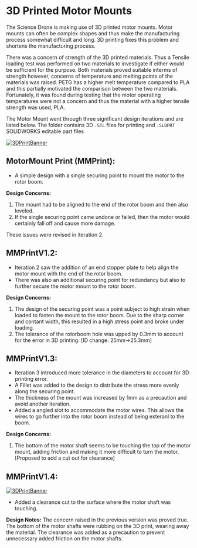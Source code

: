 # 3D Printed Motor Mounts
The Science Drone is making use of 3D printed motor mounts. Motor mounts can often be complex shapes and thus make the manufacturing process somewhat difficult and long. 3D printing fixes this problem and shortens the manufacturing process.

There was a concern of strength of the 3D printed materials. Thus a Tensile loading test was performed on two materials to investigate if either would be sufficient for the purpose. Both materials proved suitable interms of strength however, concerns of temperature and melting points of the materials was raised. PETG has a higher melt temperature compared to PLA and this partially motivated the comparison between the two materials. Fortunately, it was found during testing that the motor operating temperatures were not a concern and thus the material with a higher tensile strength was used, PLA.

The Motor Mount went through three significant design iterations and are listed below.
The folder contains 3D `.STL` files for printing and `.SLDPRT` SOLIDWORKS editable part files

 <a href="https://github.com/landrs-toolkit/LANDRs-Science-Drone/blob/main/Design/MechanicalDesign/MotorMounts/MMPrintV1.3c.STL">
         <img alt="3DPrintBanner" src="https://img.shields.io/badge/3DPrintable-STL%20Here-blueviolet">
 </a>
 
## MotorMount Print (MMPrint):
-  A simple design with a single securing point to mount the motor to the rotor boom.

**Design Concerns:**
1.   The mount had to be aligned to the end of the rotor boom and then also leveled. 
2.   If the single securing point came undone or failed, then the motor would certainly fall off and cause more damage.

These issues were revised in iteration 2.

## MMPrintV1.2:
- Iteration 2 saw the addition of an end stopper plate to help align the motor mount with the end of the rotor boom. 
- There was also an additional securing point for redundancy but also to further secure the motor mount to the rotor boom.

**Design Concerns:**
1. The design of the securing point was a point subject to high strain when loaded to fasten the mount to the rotor boom. Due to the sharp corner and contant width, this resulted in a high stress point and broke under loading.
2. The tolerance of the rotorboom hole was upped by 0.3mm to account for the error in 3D printing. [ID change: 25mm->25.3mm]

## MMPrintV1.3:
- Iteration 3 introduced more tolerance in the diameters to account for 3D printing error. 
- A Fillet was added to the design to distribute the stress more evenly along the securing point.
- The thickness of the mount was increased by 1mm as a precaution and avoid another iteration.
- Added a angled slot to accommodate the motor wires. This allows the wires to go further into the rotor boom instead of being exteranl to the boom.

**Design Concerns:**
1. The bottom of the motor shaft seems to be touching the top of the motor mount, adding friction and making it more difficult to turn the motor. [Proposed to add a cut out for clearance]

## MMPrintV1.4:
<a href="https://github.com/landrs-toolkit/LANDRs-Science-Drone/blob/main/Design/MechanicalDesign/MotorMounts">
         <img alt="3DPrintBanner" src="https://img.shields.io/badge/Accepted%20Design-06/17/2022-FFA500">
 </a>

- Added a clearance cut to the surface where the motor shaft was touching.

**Design Notes:**
The concern raised in the previous version was proved true. The bottom of the motor shafts were rubbing on the 3D print, wearing away the material. The clearance was added as a precaution to prevent unnecessary added friction on the motor shafts.
